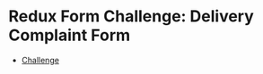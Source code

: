 # Redux Form Challenge: Delivery Complaint Form

- [Challenge](https://courses.thinkful.com/dev-301v1/assignment/2.9.1)
